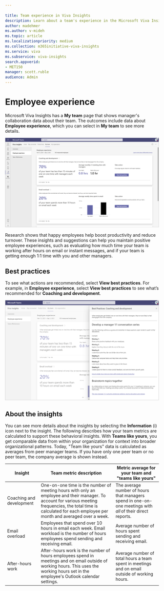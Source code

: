 ```yaml
---

title: Team experience in Viva Insights
description: Learn about a team's experience in the Microsoft Viva Insights
author: madehmer
ms.author: v-mideh
ms.topic: article
ms.localizationpriority: medium 
ms.collection: m365initiative-viva-insights 
ms.service: viva 
ms.subservice: viva-insights 
search.appverid: 
- MET150 
manager: scott.ruble
audience: Admin
---
```


# Employee experience

Microsoft Viva Insights has a **My team** page that shows manager's collaboration data about their team. The outcomes include data about **Employee experience**, which you can select in **My team** to see more details.

![Coaching and development outcome insight](../images/wpa/use/team-oinsight.png)

Research shows that happy employees help boost productivity and reduce turnover. These insights and suggestions can help you maintain positive employee experiences, such as evaluating how much time your team is working after hours on email or instant messages, and if your team is getting enough 1:1 time with you and other managers.

## Best practices

To see what actions are recommended, select **View best practices**. For example, in **Employee experience**, select **View best practices** to see what’s recommended for **Coaching and development**.

![Best practice for coaching and development](../images/wpa/use/team-bp.png)

## About the insights

You can see more details about the insights by selecting the **Information** (i) icon next to the insight. The following describes how your team metrics are calculated to support these behavioral insights. With **Teams like yours**, you get comparable data from within your organization for context into broader organizational patterns. Today, "Team like yours" data is calculated as averages from peer manager teams. If you have only one peer team or no peer team, the company average is shown instead.

|Insight |Team metric description |Metric average for your team and "teams like yours" |
|--------------------------|-------------------|-----------------|
|Coaching and development |One-on-one time is the number of meeting hours with only an employee and their manager. To account for various meeting frequencies, the total time is calculated for each employee per month and averaged over a week. |The average number of hours that managers spend in one-on-one meetings with *all* of their direct reports. |
|Email overload |Employees that spend over 10 hours in email each week. Email workload is the number of hours employees spend sending and receiving email. |Average number of hours spent sending and receiving email. |
|After-hours work |After-hours work is the number of hours employees spend in meetings and on email outside of working hours. This uses the working hours set in the employee's Outlook calendar settings. |Average number of total hours a team spent in meetings and on email outside of working hours. |
